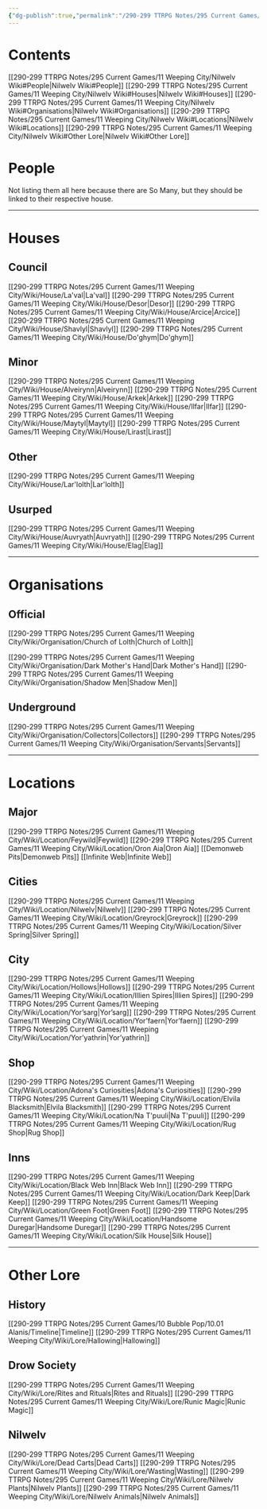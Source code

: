 ```yaml
---
{"dg-publish":true,"permalink":"/290-299 TTRPG Notes/295 Current Games/11 Weeping City/Nilwelv Wiki/"}
---
```



# Contents
[[290-299 TTRPG Notes/295 Current Games/11 Weeping City/Nilwelv Wiki#People\|Nilwelv Wiki#People]]
[[290-299 TTRPG Notes/295 Current Games/11 Weeping City/Nilwelv Wiki#Houses\|Nilwelv Wiki#Houses]]
[[290-299 TTRPG Notes/295 Current Games/11 Weeping City/Nilwelv Wiki#Organisations\|Nilwelv Wiki#Organisations]]
[[290-299 TTRPG Notes/295 Current Games/11 Weeping City/Nilwelv Wiki#Locations\|Nilwelv Wiki#Locations]]
[[290-299 TTRPG Notes/295 Current Games/11 Weeping City/Nilwelv Wiki#Other Lore\|Nilwelv Wiki#Other Lore]]

# People

Not listing them all here because there are So Many, but they should be linked to their respective house.

---

# Houses

## Council

[[290-299 TTRPG Notes/295 Current Games/11 Weeping City/Wiki/House/La'val\|La'val]]
[[290-299 TTRPG Notes/295 Current Games/11 Weeping City/Wiki/House/Desor\|Desor]]
[[290-299 TTRPG Notes/295 Current Games/11 Weeping City/Wiki/House/Arcice\|Arcice]]
[[290-299 TTRPG Notes/295 Current Games/11 Weeping City/Wiki/House/Shavlyl\|Shavlyl]]
[[290-299 TTRPG Notes/295 Current Games/11 Weeping City/Wiki/House/Do'ghym\|Do'ghym]]

## Minor

[[290-299 TTRPG Notes/295 Current Games/11 Weeping City/Wiki/House/Alveirynn\|Alveirynn]]
[[290-299 TTRPG Notes/295 Current Games/11 Weeping City/Wiki/House/Arkek\|Arkek]]
[[290-299 TTRPG Notes/295 Current Games/11 Weeping City/Wiki/House/Ilfar\|Ilfar]]
[[290-299 TTRPG Notes/295 Current Games/11 Weeping City/Wiki/House/Maytyl\|Maytyl]]
[[290-299 TTRPG Notes/295 Current Games/11 Weeping City/Wiki/House/Lirast\|Lirast]]

## Other

[[290-299 TTRPG Notes/295 Current Games/11 Weeping City/Wiki/House/Lar'lolth\|Lar'lolth]]

## Usurped

[[290-299 TTRPG Notes/295 Current Games/11 Weeping City/Wiki/House/Auvryath\|Auvryath]]
[[290-299 TTRPG Notes/295 Current Games/11 Weeping City/Wiki/House/Elag\|Elag]]

---

# Organisations

## Official
[[290-299 TTRPG Notes/295 Current Games/11 Weeping City/Wiki/Organisation/Church of Lolth\|Church of Lolth]]

[[290-299 TTRPG Notes/295 Current Games/11 Weeping City/Wiki/Organisation/Dark Mother's Hand\|Dark Mother's Hand]]
[[290-299 TTRPG Notes/295 Current Games/11 Weeping City/Wiki/Organisation/Shadow Men\|Shadow Men]]

## Underground
[[290-299 TTRPG Notes/295 Current Games/11 Weeping City/Wiki/Organisation/Collectors\|Collectors]]
[[290-299 TTRPG Notes/295 Current Games/11 Weeping City/Wiki/Organisation/Servants\|Servants]]

---

# Locations

## Major
[[290-299 TTRPG Notes/295 Current Games/11 Weeping City/Wiki/Location/Feywild\|Feywild]]
[[290-299 TTRPG Notes/295 Current Games/11 Weeping City/Wiki/Location/Oron Aia\|Oron Aia]]
[[Demonweb Pits\|Demonweb Pits]]
[[Infinite Web\|Infinite Web]]

## Cities
[[290-299 TTRPG Notes/295 Current Games/11 Weeping City/Wiki/Location/Nilwelv\|Nilwelv]]
[[290-299 TTRPG Notes/295 Current Games/11 Weeping City/Wiki/Location/Greyrock\|Greyrock]]
[[290-299 TTRPG Notes/295 Current Games/11 Weeping City/Wiki/Location/Silver Spring\|Silver Spring]]

## City
[[290-299 TTRPG Notes/295 Current Games/11 Weeping City/Wiki/Location/Hollows\|Hollows]]
[[290-299 TTRPG Notes/295 Current Games/11 Weeping City/Wiki/Location/Illien Spires\|Illien Spires]]
[[290-299 TTRPG Notes/295 Current Games/11 Weeping City/Wiki/Location/Yor’sarg\|Yor’sarg]]
[[290-299 TTRPG Notes/295 Current Games/11 Weeping City/Wiki/Location/Yor’faern\|Yor’faern]]
[[290-299 TTRPG Notes/295 Current Games/11 Weeping City/Wiki/Location/Yor’yathrin\|Yor’yathrin]]

## Shop
[[290-299 TTRPG Notes/295 Current Games/11 Weeping City/Wiki/Location/Adona's Curiosities\|Adona's Curiosities]]
[[290-299 TTRPG Notes/295 Current Games/11 Weeping City/Wiki/Location/Elvila Blacksmith\|Elvila Blacksmith]]
[[290-299 TTRPG Notes/295 Current Games/11 Weeping City/Wiki/Location/Na T'puuli\|Na T'puuli]]
[[290-299 TTRPG Notes/295 Current Games/11 Weeping City/Wiki/Location/Rug Shop\|Rug Shop]]

## Inns
[[290-299 TTRPG Notes/295 Current Games/11 Weeping City/Wiki/Location/Black Web Inn\|Black Web Inn]]
[[290-299 TTRPG Notes/295 Current Games/11 Weeping City/Wiki/Location/Dark Keep\|Dark Keep]]
[[290-299 TTRPG Notes/295 Current Games/11 Weeping City/Wiki/Location/Green Foot\|Green Foot]]
[[290-299 TTRPG Notes/295 Current Games/11 Weeping City/Wiki/Location/Handsome Duregar\|Handsome Duregar]]
[[290-299 TTRPG Notes/295 Current Games/11 Weeping City/Wiki/Location/Silk House\|Silk House]]

---

# Other Lore

## History
[[290-299 TTRPG Notes/295 Current Games/10 Bubble Pop/10.01 Alanis/Timeline\|Timeline]]
[[290-299 TTRPG Notes/295 Current Games/11 Weeping City/Wiki/Lore/Hallowing\|Hallowing]]

## Drow Society
[[290-299 TTRPG Notes/295 Current Games/11 Weeping City/Wiki/Lore/Rites and Rituals\|Rites and Rituals]]
[[290-299 TTRPG Notes/295 Current Games/11 Weeping City/Wiki/Lore/Runic Magic\|Runic Magic]]

## Nilwelv
[[290-299 TTRPG Notes/295 Current Games/11 Weeping City/Wiki/Lore/Dead Carts\|Dead Carts]]
[[290-299 TTRPG Notes/295 Current Games/11 Weeping City/Wiki/Lore/Wasting\|Wasting]]
[[290-299 TTRPG Notes/295 Current Games/11 Weeping City/Wiki/Lore/Nilwelv Plants\|Nilwelv Plants]]
[[290-299 TTRPG Notes/295 Current Games/11 Weeping City/Wiki/Lore/Nilwelv Animals\|Nilwelv Animals]]